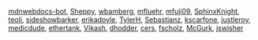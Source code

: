 [mdnwebdocs-bot](/en-US/profiles/mdnwebdocs-bot),
[Sheppy](/en-US/profiles/Sheppy), [wbamberg](/en-US/profiles/wbamberg),
[mfluehr](/en-US/profiles/mfluehr), [mfuji09](/en-US/profiles/mfuji09),
[SphinxKnight](/en-US/profiles/SphinxKnight),
[teoli](/en-US/profiles/teoli),
[sideshowbarker](/en-US/profiles/sideshowbarker),
[erikadoyle](/en-US/profiles/erikadoyle),
[TylerH](/en-US/profiles/TylerH),
[Sebastianz](/en-US/profiles/Sebastianz),
[kscarfone](/en-US/profiles/kscarfone),
[justleroy](/en-US/profiles/justleroy),
[medicdude](/en-US/profiles/medicdude),
[ethertank](/en-US/profiles/ethertank),
[Vikash](/en-US/profiles/Vikash), [dhodder](/en-US/profiles/dhodder),
[cers](/en-US/profiles/cers), [fscholz](/en-US/profiles/fscholz),
[McGurk](/en-US/profiles/McGurk), [jswisher](/en-US/profiles/jswisher)
